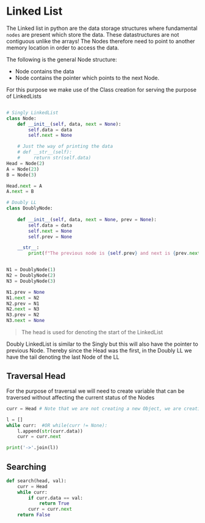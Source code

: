 # Linked List 

The Linked list in python are the data storage structures where fundamental `nodes` are present which store the data. These datastructures are not contiguous unlike the arrays! The Nodes therefore need to point to another memory location in order to access the data.

The following is the general Node structure:
- Node contains the data
- Node contains the pointer which points to the next Node.

For this purpose we make use of the Class creation for serving the purpose of LinkedLists

```python

# Singly LinkedList
class Node:
    def __init__(self, data, next = None):
        self.data = data
        self.next = None

    # Just the way of printing the data
    # def __str__(self):
    #     return str(self.data)
Head = Node(2)
A = Node(23)
B = Node(3)

Head.next = A
A.next = B

# Doubly LL
class DoublyNode:
    
    def __init__(self, data, next = None, prev = None):
        self.data = data
        self.next = None
        self.prev = None

    __str__:
        print(f"The previous node is {self.prev} and next is {prev.next}")


N1 = DoublyNode(1)
N2 = DoublyNode(2)
N3 = DoublyNode(3)

N1.prev = None
N1.next = N2
N2.prev = N1
N2.next = N3
N3.prev = N2
N3.next = None 
```

> The head is used for denoting the start of the LinkedList


Doubly LinkedList is similar to the Singly but this will also have the pointer to previous Node. Thereby since the Head was the first, in the Doubly LL we have the tail denoting the last Node of the LL





## Traversal Head

For the purpose of traversal we will need to create variable that can be traversed without affecting the current status of the Nodes

```python
curr = Head # Note that we are not creating a new Object, we are creating variable for pointing out head

l = []
while curr:  #OR while(curr != None): 
    l.append(str(curr.data))
    curr = curr.next

print('->'.join(l))
```



## Searching 


```python
def search(head, val):
    curr = Head
    while curr:
        if curr.data == val:
            return True
        curr = curr.next
    return False

```